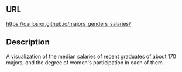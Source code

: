 ## URL
https://carlosror.github.io/majors_genders_salaries/

## Description
  A visualization of the median salaries of recent graduates of about 170 majors, and the degree of women's participation in each of them.

